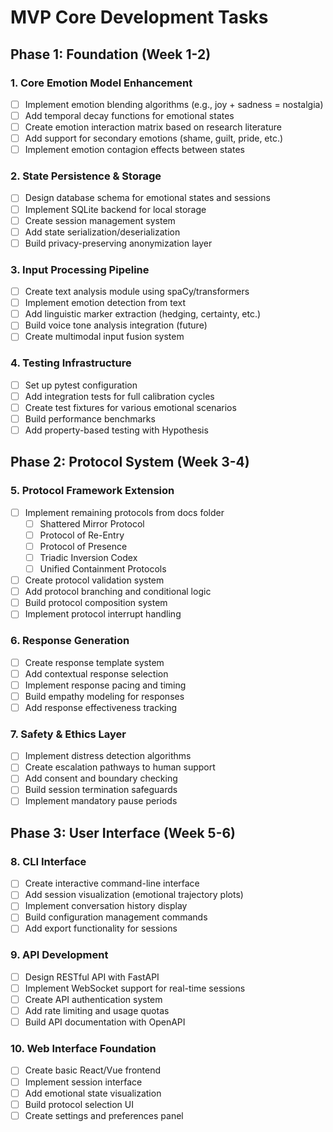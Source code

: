 # MVP Core Development Tasks

## Phase 1: Foundation (Week 1-2)

### 1. Core Emotion Model Enhancement
- [ ] Implement emotion blending algorithms (e.g., joy + sadness = nostalgia)
- [ ] Add temporal decay functions for emotional states
- [ ] Create emotion interaction matrix based on research literature
- [ ] Add support for secondary emotions (shame, guilt, pride, etc.)
- [ ] Implement emotion contagion effects between states

### 2. State Persistence & Storage
- [ ] Design database schema for emotional states and sessions
- [ ] Implement SQLite backend for local storage
- [ ] Create session management system
- [ ] Add state serialization/deserialization
- [ ] Build privacy-preserving anonymization layer

### 3. Input Processing Pipeline
- [ ] Create text analysis module using spaCy/transformers
- [ ] Implement emotion detection from text
- [ ] Add linguistic marker extraction (hedging, certainty, etc.)
- [ ] Build voice tone analysis integration (future)
- [ ] Create multimodal input fusion system

### 4. Testing Infrastructure
- [ ] Set up pytest configuration
- [ ] Add integration tests for full calibration cycles
- [ ] Create test fixtures for various emotional scenarios
- [ ] Build performance benchmarks
- [ ] Add property-based testing with Hypothesis

## Phase 2: Protocol System (Week 3-4)

### 5. Protocol Framework Extension
- [ ] Implement remaining protocols from docs folder
  - [ ] Shattered Mirror Protocol
  - [ ] Protocol of Re-Entry
  - [ ] Protocol of Presence
  - [ ] Triadic Inversion Codex
  - [ ] Unified Containment Protocols
- [ ] Create protocol validation system
- [ ] Add protocol branching and conditional logic
- [ ] Build protocol composition system
- [ ] Implement protocol interrupt handling

### 6. Response Generation
- [ ] Create response template system
- [ ] Add contextual response selection
- [ ] Implement response pacing and timing
- [ ] Build empathy modeling for responses
- [ ] Add response effectiveness tracking

### 7. Safety & Ethics Layer
- [ ] Implement distress detection algorithms
- [ ] Create escalation pathways to human support
- [ ] Add consent and boundary checking
- [ ] Build session termination safeguards
- [ ] Implement mandatory pause periods

## Phase 3: User Interface (Week 5-6)

### 8. CLI Interface
- [ ] Create interactive command-line interface
- [ ] Add session visualization (emotional trajectory plots)
- [ ] Implement conversation history display
- [ ] Build configuration management commands
- [ ] Add export functionality for sessions

### 9. API Development
- [ ] Design RESTful API with FastAPI
- [ ] Implement WebSocket support for real-time sessions
- [ ] Create API authentication system
- [ ] Add rate limiting and usage quotas
- [ ] Build API documentation with OpenAPI

### 10. Web Interface Foundation
- [ ] Create basic React/Vue frontend
- [ ] Implement session interface
- [ ] Add emotional state visualization
- [ ] Build protocol selection UI
- [ ] Create settings and preferences panel